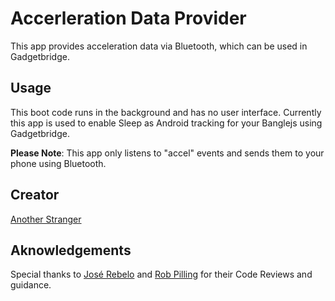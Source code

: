 # Accerleration Data Provider

This app provides acceleration data via Bluetooth, which can be used in Gadgetbridge.

## Usage

This boot code runs in the background and has no user interface.
Currently this app is used to enable Sleep as Android tracking for your Banglejs using Gadgetbridge.

**Please Note**: This app only listens to "accel" events and sends them to your phone using Bluetooth.

## Creator

[Another Stranger](https://github.com/anotherstranger)

## Aknowledgements

Special thanks to [José Rebelo](https://github.com/joserebelo) and [Rob Pilling](https://github.com/bobrippling)
for their Code Reviews and guidance.
